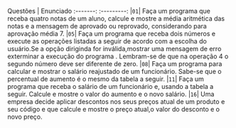 Questões | Enunciado
:-------: :---------:
|`01`| Faça um programa que receba quatro notas de um aluno, calcule e mostre a média aritmética das notas e a mensagem de aprovado ou reprovado, considerando para aprovação média 7.
|`05`| Faça um programa que receba dois números e execute as operações listadas a seguir de acordo com a escolha do usuário.Se a opção diriginda for inválida,mostrar uma mensagem de erro exterminar a execução do programa . Lembram-se de que na operação 4 o segundo número deve ser diferente de zero.
|`08`| Faça um programa para calcular e mostrar o salário reajustado de um funcionário. Sabe-se que o percentual de aumento é o mesmo da tabela a seguir.
|`11`| Faça um programa que receba o salário de um funcionário e, usando a tabela a seguir. Calcule e mostre o valor do aumento e o novo salário.
|`16`| Uma empresa decide aplicar descontos nos seus preços atual de um produto e seu código e que calcule e mostre o preço atual,o valor do desconto e o novo preço. 

